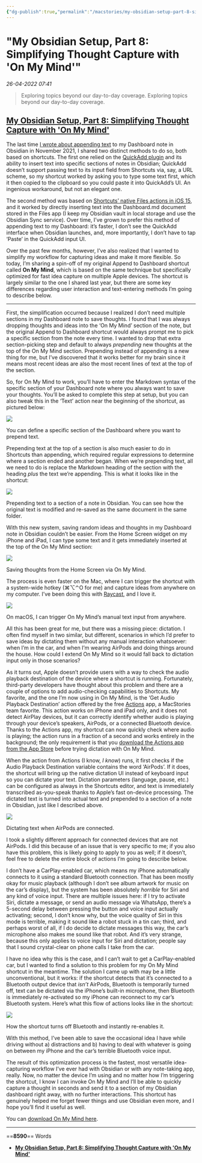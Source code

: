 ```yaml
---
{"dg-publish":true,"permalink":"/macstories/my-obsidian-setup-part-8-simplifying-thought-capture-with-on-my-mind-federico/","dgHomeLink":true,"dgPassFrontmatter":false}
---
```


# "My Obsidian Setup, Part 8: Simplifying Thought Capture with 'On My Mind'"

*26-04-2022 07:41* 

> Exploring topics beyond our day-to-day coverage.
Exploring topics beyond our day-to-day coverage.

## [My Obsidian Setup, Part 8: Simplifying Thought Capture with 'On My Mind'](https://club.macstories.net/posts/my-obsidian-setup-part-8-simplifying-thought-capture-with-on-my-mind)

The last time [I wrote about appending text](https://club.macstories.net/posts/shortcuts-essentials) to my Dashboard note in Obsidian in November 2021, I shared two distinct methods to do so, both based on shortcuts. The first one relied on the [QuickAdd plugin](https://github.com/chhoumann/quickadd) and its ability to insert text into specific sections of notes in Obsidian; QuickAdd doesn’t support passing text to its input field from Shortcuts via, say, a URL scheme, so my shortcut worked by asking you to type some text first, which it then copied to the clipboard so you could paste it into QuickAdd’s UI. An ingenious workaround, but not an elegant one.

The second method was based on [Shortcuts’ native Files actions in iOS 15](https://club.macstories.net/posts/automation-academy-diving-deeper-into-shortcuts-files-actions-for-ios-and-ipados-15), and it worked by directly inserting text into the Dashboard.md document stored in the Files app (I keep my Obsidian vault in local storage and use the Obsidian Sync service). Over time, I’ve grown to prefer this method of appending text to my Dashboard: it’s faster, I don’t see the QuickAdd interface when Obsidian launches, and, more importantly, I don’t have to tap ‘Paste’ in the QuickAdd input UI.

Over the past few months, however, I’ve also realized that I wanted to simplify my workflow for capturing ideas and make it more flexible. So today, I’m sharing a spin-off of my original Append to Dashboard shortcut called **On My Mind**, which is based on the same technique but specifically optimized for fast idea capture on multiple Apple devices. The shortcut is largely similar to the one I shared last year, but there are some key differences regarding user interaction and text-entering methods I’m going to describe below.

***

First, the simplification occurred because I realized I don’t need multiple sections in my Dashboard note to save thoughts. I found that I was always dropping thoughts and ideas into the ‘On My Mind’ section of the note, but the original Append to Dashboard shortcut would always prompt me to pick a specific section from the note every time. I wanted to drop that extra section-picking step and default to always *prepending* new thoughts at the top of the On My Mind section. Prepending instead of appending is a new thing for me, but I’ve discovered that it works better for my brain since it means most recent ideas are also the most recent lines of text at the top of the section.

So, for On My Mind to work, you’ll have to enter the Markdown syntax of the specific section of your Dashboard note where you always want to save your thoughts. You’ll be asked to complete this step at setup, but you can also tweak this in the ‘Text’ action near the beginning of the shortcut, as pictured below:

![](https://cdn.macstories.net/cleanshot-2022-03-24-at-12-17-26-2x-1648120666111.png)

You can define a specific section of the Dashboard where you want to prepend text.

Prepending text at the top of a section is also much easier to do in Shortcuts than appending, which required regular expressions to determine where a section ended and another began. When we’re prepending text, all we need to do is replace the Markdown heading of the section with the heading *plus* the text we’re appending. This is what it looks like in the shortcut:

![](https://cdn.macstories.net/cleanshot-2022-03-24-at-12-35-44-2x-1648121761820.png)

Prepending text to a section of a note in Obsidian. You can see how the original text is modified and re-saved as the same document in the same folder.

With this new system, saving random ideas and thoughts in my Dashboard note in Obsidian couldn’t be easier. From the Home Screen widget on my iPhone and iPad, I can type some text and it gets immediately inserted at the top of the On My Mind section:

![](https://cdn.macstories.net/friday-25-mar-2022-11-43-53-1648205044632.png)

Saving thoughts from the Home Screen via On My Mind.

The process is even faster on the Mac, where I can trigger the shortcut with a system-wide hotkey (⌘⌥⌃O for me) and capture ideas from anywhere on my computer. I’ve been doing this with [Raycast](https://www.raycast.com/), and I love it.

![](https://cdn.macstories.net/cleanshot-2022-03-25-at-11-44-43-2x-1648205090747.png)

On macOS, I can trigger On My Mind’s manual text input from anywhere.

All this has been great for me, but there was a missing piece: dictation. I often find myself in two similar, but different, scenarios in which I’d prefer to save ideas by dictating them without any manual interaction whatsoever: when I’m in the car, and when I’m wearing AirPods and doing things around the house. How could I extend On My Mind so it would fall back to dictation input only in those scenarios?

As it turns out, Apple doesn’t provide users with a way to check the audio playback destination of the device where a shortcut is running. Fortunately, third-party developers have thought about this problem and there are a couple of options to add audio-checking capabilities to Shortcuts. My favorite, and the one I’m now using in On My Mind, is the ‘Get Audio Playback Destination’ action offered by the free [Actions](https://apps.apple.com/us/app/actions/id1586435171) app, a MacStories team favorite. This action works on iPhone and iPad only, and it does not detect AirPlay devices, but it can correctly identify whether audio is playing through your device’s speakers, AirPods, or a connected Bluetooth device. Thanks to the Actions app, my shortcut can now quickly check where audio is playing; the action runs in a fraction of a second and works entirely in the background; the only requirement is that you [download the Actions app from the App Store](https://apps.apple.com/us/app/actions/id1586435171) before trying dictation with On My Mind.

When the action from Actions (I know, *I know*) runs, it first checks if the Audio Playback Destination variable contains the word ‘AirPods’. If it does, the shortcut will bring up the native dictation UI instead of keyboard input so you can dictate your text. Dictation parameters (language, pause, etc.) can be configured as always in the Shortcuts editor, and text is immediately transcribed as-you-speak thanks to Apple’s fast on-device processing. The dictated text is turned into actual text and prepended to a section of a note in Obsidian, just like I described above.

![](https://cdn.macstories.net/friday-25-mar-2022-11-49-11-1648205359235.png)

Dictating text when AirPods are connected.

I took a slightly different approach for connected devices that are not AirPods. I did this because of an issue that is very specific to me; if you also have this problem, this is likely going to apply to you as well; if it doesn’t, feel free to delete the entire block of actions I’m going to describe below.

I don’t have a CarPlay-enabled car, which means my iPhone automatically connects to it using a standard Bluetooth connection. That has been mostly okay for music playback (although I don’t see album artwork for music on the car’s display), but the system has been absolutely *horrible* for Siri and any kind of voice input. There are multiple issues here: if I try to activate Siri, dictate a message, or send an audio message via WhatsApp, there’s a 5-second delay between pressing the button and voice input actually activating; second, I don’t know why, but the voice quality of Siri in this mode is terrible, making it sound like a robot stuck in a tin can; third, and perhaps worst of all, if I do decide to dictate messages this way, the car’s microphone also makes me sound like that robot. And it’s very strange, because this only applies to voice input for Siri and dictation; people say that I sound crystal-clear on phone calls I take from the car.

I have no idea why this is the case, and I can’t wait to get a CarPlay-enabled car, but I wanted to find a solution to this problem for my On My Mind shortcut in the meantime. The solution I came up with may be a little unconventional, but it works: if the shortcut detects that it’s connected to a Bluetooth output device that *isn’t* AirPods, Bluetooth is temporarily turned off, text can be dictated via the iPhone’s built-in microphone, then Bluetooth is immediately re-activated so my iPhone can reconnect to my car’s Bluetooth system. Here’s what this flow of actions looks like in the shortcut:

![](https://cdn.macstories.net/cleanshot-2022-03-25-at-11-27-39-2x-1648204069242.png)

How the shortcut turns off Bluetooth and instantly re-enables it.

With this method, I’ve been able to save the occasional idea I have while driving without a) distractions and b) having to deal with whatever is going on between my iPhone and the car’s terrible Bluetooth voice input.

The result of this optimization process is the fastest, most versatile idea-capturing workflow I’ve ever had with Obsidian or with any note-taking app, really. Now, no matter the device I’m using and no matter how I’m triggering the shortcut, I know I can invoke On My Mind and I’ll be able to quickly capture a thought in seconds and send it to a section of my Obsidian dashboard right away, with no further interactions. This shortcut has genuinely helped me forget fewer things and use Obsidian even more, and I hope you’ll find it useful as well.

You can [download On My Mind here](https://www.icloud.com/shortcuts/e071866a3d444cbda818b3a13d7a45a1).
***

==**8590**== Words

- **[My Obsidian Setup, Part 8: Simplifying Thought Capture with 'On My Mind'](https://club.macstories.net/posts/my-obsidian-setup-part-8-simplifying-thought-capture-with-on-my-mind)**
